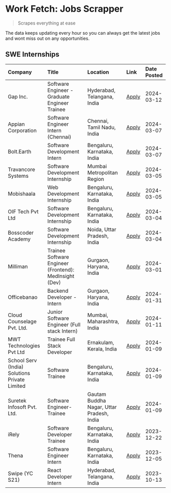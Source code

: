 # Work Fetch: Jobs Scrapper
> Scrapes everything at ease

The data keeps updating every hour so you can always get the latest jobs and wont miss out on any opportunities.

## SWE Internships
<!--START_SECTION:workfetch-->
| Company                                       | Title                                                  | Location                                  | Link                                                                                                                                                                                                                                                                       | Date Posted   |
|:----------------------------------------------|:-------------------------------------------------------|:------------------------------------------|:---------------------------------------------------------------------------------------------------------------------------------------------------------------------------------------------------------------------------------------------------------------------------|:--------------|
| Gap Inc.                                      | Software Engineer - Graduate Engineer Trainee          | Hyderabad, Telangana, India               | [Apply](https://in.linkedin.com/jobs/view/software-engineer-graduate-engineer-trainee-at-gap-inc-3853818960?refId=i8L%2B%2BgzrXPsbhojyiS5tKQ%3D%3D&trackingId=fX08OaC3kMi28RD48oA7uA%3D%3D&position=24&pageNum=0&trk=public_jobs_jserp-result_search-card)                 | 2024-03-12    |
| Appian Corporation                            | Software Engineer Intern (Chennai)                     | Chennai, Tamil Nadu, India                | [Apply](https://in.linkedin.com/jobs/view/software-engineer-intern-chennai-at-appian-corporation-3848335036?refId=i8L%2B%2BgzrXPsbhojyiS5tKQ%3D%3D&trackingId=14XEA%2F9BT0eL40W%2BwrXiqQ%3D%3D&position=3&pageNum=0&trk=public_jobs_jserp-result_search-card)              | 2024-03-07    |
| Bolt.Earth                                    | Software Development Intern                            | Bengaluru, Karnataka, India               | [Apply](https://in.linkedin.com/jobs/view/software-development-intern-at-bolt-earth-3849437038?refId=i8L%2B%2BgzrXPsbhojyiS5tKQ%3D%3D&trackingId=rCirU6Isja9KCVPwu1VdbQ%3D%3D&position=19&pageNum=0&trk=public_jobs_jserp-result_search-card)                              | 2024-03-07    |
| Travancore Systems                            | Software Development Internship                        | Mumbai Metropolitan Region                | [Apply](https://in.linkedin.com/jobs/view/software-development-internship-at-travancore-systems-3847706952?refId=i8L%2B%2BgzrXPsbhojyiS5tKQ%3D%3D&trackingId=bzu5IOvjxRbL%2FPHrCc3QSA%3D%3D&position=9&pageNum=0&trk=public_jobs_jserp-result_search-card)                 | 2024-03-05    |
| Mobishaala                                    | Web Development Internship                             | Bengaluru, Karnataka, India               | [Apply](https://in.linkedin.com/jobs/view/web-development-internship-at-mobishaala-3847710287?refId=i8L%2B%2BgzrXPsbhojyiS5tKQ%3D%3D&trackingId=dncLlGZRFCZsBidvOkwmtQ%3D%3D&position=15&pageNum=0&trk=public_jobs_jserp-result_search-card)                               | 2024-03-05    |
| OIF Tech Pvt Ltd                              | Software Development Internship                        | Bengaluru, Karnataka, India               | [Apply](https://in.linkedin.com/jobs/view/software-development-internship-at-oif-tech-pvt-ltd-3846326596?refId=i8L%2B%2BgzrXPsbhojyiS5tKQ%3D%3D&trackingId=gGKp%2Fdiht8uUh0pYy9vajw%3D%3D&position=4&pageNum=0&trk=public_jobs_jserp-result_search-card)                   | 2024-03-04    |
| Bosscoder Academy                             | Software Development Internship                        | Noida, Uttar Pradesh, India               | [Apply](https://in.linkedin.com/jobs/view/software-development-internship-at-bosscoder-academy-3846323827?refId=i8L%2B%2BgzrXPsbhojyiS5tKQ%3D%3D&trackingId=Zk1m%2FlyMG0nCd%2F8okwXVdQ%3D%3D&position=14&pageNum=0&trk=public_jobs_jserp-result_search-card)               | 2024-03-04    |
| Milliman                                      | Trainee Software Engineer (Frontend): MedInsight (Dev) | Gurgaon, Haryana, India                   | [Apply](https://in.linkedin.com/jobs/view/trainee-software-engineer-frontend-medinsight-dev-at-milliman-3792874280?refId=i8L%2B%2BgzrXPsbhojyiS5tKQ%3D%3D&trackingId=5tYr1K4jU5YP3Yjtc2n%2BQg%3D%3D&position=6&pageNum=0&trk=public_jobs_jserp-result_search-card)         | 2024-03-01    |
| Officebanao                                   | Backend Developer - Intern                             | Gurgaon, Haryana, India                   | [Apply](https://in.linkedin.com/jobs/view/backend-developer-intern-at-officebanao-3814263731?refId=i8L%2B%2BgzrXPsbhojyiS5tKQ%3D%3D&trackingId=hl%2F3eYE0w1yi6ix0tIE0zg%3D%3D&position=23&pageNum=0&trk=public_jobs_jserp-result_search-card)                              | 2024-01-31    |
| Cloud Counselage Pvt. Ltd.                    | Junior Software Engineer (Full stack Intern)           | Mumbai, Maharashtra, India                | [Apply](https://in.linkedin.com/jobs/view/junior-software-engineer-full-stack-intern-at-cloud-counselage-pvt-ltd-3803132814?refId=i8L%2B%2BgzrXPsbhojyiS5tKQ%3D%3D&trackingId=PQ52AdNY4AT2EYOt01FA5Q%3D%3D&position=25&pageNum=0&trk=public_jobs_jserp-result_search-card) | 2024-01-11    |
| MWT Technologies Pvt Ltd                      | Trainee Full Stack Developer                           | Ernakulam, Kerala, India                  | [Apply](https://in.linkedin.com/jobs/view/trainee-full-stack-developer-at-mwt-technologies-pvt-ltd-3800921715?refId=i8L%2B%2BgzrXPsbhojyiS5tKQ%3D%3D&trackingId=kHZDSc3b74nPZx97mJKwDw%3D%3D&position=7&pageNum=0&trk=public_jobs_jserp-result_search-card)                | 2024-01-09    |
| School Serv (India) Solutions Private Limited | Software Trainee                                       | Bengaluru, Karnataka, India               | [Apply](https://in.linkedin.com/jobs/view/software-trainee-at-school-serv-india-solutions-private-limited-3800935439?refId=i8L%2B%2BgzrXPsbhojyiS5tKQ%3D%3D&trackingId=1QJGsObMCOU7XXQbT6Tj0g%3D%3D&position=17&pageNum=0&trk=public_jobs_jserp-result_search-card)        | 2024-01-09    |
| Suretek Infosoft Pvt. Ltd.                    | Software Engineer-Trainee                              | Gautam Buddha Nagar, Uttar Pradesh, India | [Apply](https://in.linkedin.com/jobs/view/software-engineer-trainee-at-suretek-infosoft-pvt-ltd-3800934643?refId=i8L%2B%2BgzrXPsbhojyiS5tKQ%3D%3D&trackingId=MBz4wH8uBSEVNblHBVWT3g%3D%3D&position=20&pageNum=0&trk=public_jobs_jserp-result_search-card)                  | 2024-01-09    |
| iRely                                         | Software Developer Trainee                             | Bengaluru, Karnataka, India               | [Apply](https://in.linkedin.com/jobs/view/software-developer-trainee-at-irely-3801577534?refId=i8L%2B%2BgzrXPsbhojyiS5tKQ%3D%3D&trackingId=JKQ6s9wGrcuDH%2FWWNFPQGw%3D%3D&position=12&pageNum=0&trk=public_jobs_jserp-result_search-card)                                  | 2023-12-22    |
| Thena                                         | Software Engineer Intern                               | Bengaluru, Karnataka, India               | [Apply](https://in.linkedin.com/jobs/view/software-engineer-intern-at-thena-3778731751?refId=i8L%2B%2BgzrXPsbhojyiS5tKQ%3D%3D&trackingId=GY%2FvvHZj%2B8VjvoyZE6YdWA%3D%3D&position=13&pageNum=0&trk=public_jobs_jserp-result_search-card)                                  | 2023-12-05    |
| Swipe (YC S21)                                | React Developer Intern                                 | Hyderabad, Telangana, India               | [Apply](https://in.linkedin.com/jobs/view/react-developer-intern-at-swipe-yc-s21-3737600089?refId=i8L%2B%2BgzrXPsbhojyiS5tKQ%3D%3D&trackingId=SlA2bZLZPSeCdRHw141NdA%3D%3D&position=16&pageNum=0&trk=public_jobs_jserp-result_search-card)                                 | 2023-10-13    |
<!--END_SECTION:workfetch-->
